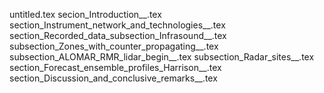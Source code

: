 untitled.tex
secion_Introduction__.tex
section_Instrument_network_and_technologies__.tex
section_Recorded_data_subsection_Infrasound__.tex
subsection_Zones_with_counter_propagating__.tex
subsection_ALOMAR_RMR_lidar_begin__.tex
subsection_Radar_sites__.tex
section_Forecast_ensemble_profiles_Harrison__.tex
section_Discussion_and_conclusive_remarks__.tex
